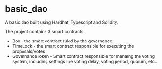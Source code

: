 # basic_dao
A basic dao built using Hardhat, Typescript and Solidity.

The project contains 3 smart contracts

- Box - the smart contract ruled by the governance
- TimeLock - the smart contract responsible for executing the proposals/votes
- GovernanceToken - Smart contract responsible for manaing the voting system, including settings like voting delay, voting period, quorum, etc..

